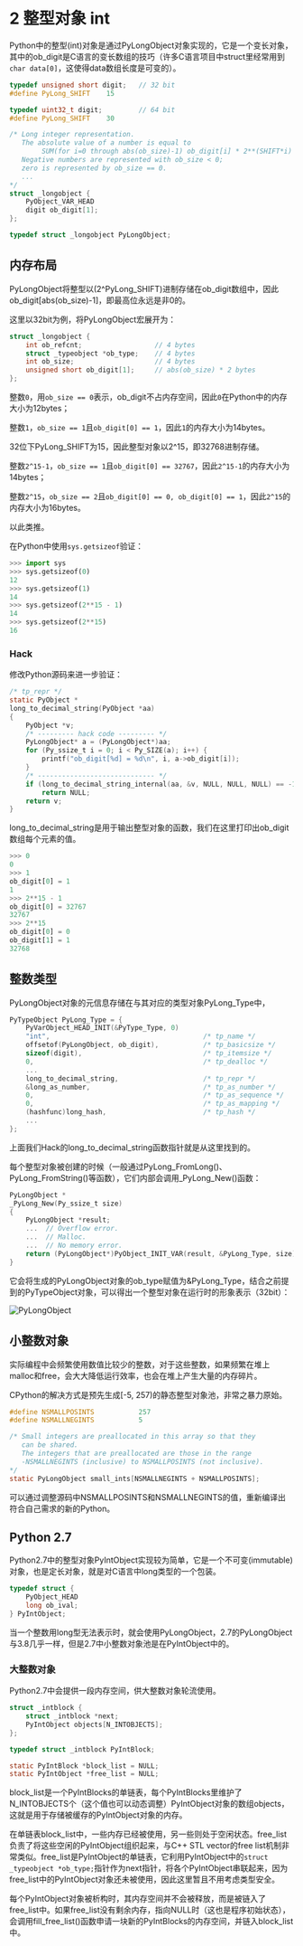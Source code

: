 # 2 整型对象 int

Python中的整型(int)对象是通过PyLongObject对象实现的，它是一个变长对象，其中的ob_digit是C语言的变长数组的技巧（许多C语言项目中struct里经常用到`char data[0]`，这使得data数组长度是可变的）。

```c
typedef unsigned short digit;	// 32 bit
#define PyLong_SHIFT    15

typedef uint32_t digit;			// 64 bit
#define PyLong_SHIFT    30

/* Long integer representation.
   The absolute value of a number is equal to
        SUM(for i=0 through abs(ob_size)-1) ob_digit[i] * 2**(SHIFT*i)
   Negative numbers are represented with ob_size < 0;
   zero is represented by ob_size == 0.
   ...
*/
struct _longobject {
    PyObject_VAR_HEAD
    digit ob_digit[1];
};

typedef struct _longobject PyLongObject;
```

## 内存布局

PyLongObject将整型以(2^PyLong_SHIFT)进制存储在ob_digit数组中，因此ob_digit[abs(ob_size)-1]，即最高位永远是非0的。

这里以32bit为例，将PyLongObject宏展开为：

```C
struct _longobject {
    int ob_refcnt;					// 4 bytes
    struct _typeobject *ob_type;	// 4 bytes
    int ob_size;					// 4 bytes
    unsigned short ob_digit[1];		// abs(ob_size) * 2 bytes
};
```

整数`0`，用`ob_size == 0`表示，ob_digit不占内存空间，因此`0`在Python中的内存大小为12bytes；

整数`1`，`ob_size == 1`且`ob_digit[0] == 1`，因此`1`的内存大小为14bytes。

32位下PyLong_SHIFT为15，因此整型对象以2^15，即32768进制存储。

整数`2^15-1`，`ob_size == 1`且`ob_digit[0] == 32767`，因此`2^15-1`的内存大小为14bytes；

整数`2^15`，`ob_size == 2`且`ob_digit[0] == 0, ob_digit[0] == 1`，因此`2^15`的内存大小为16bytes。

以此类推。

在Python中使用`sys.getsizeof`验证：

```python
>>> import sys
>>> sys.getsizeof(0)
12
>>> sys.getsizeof(1)
14
>>> sys.getsizeof(2**15 - 1)
14
>>> sys.getsizeof(2**15)
16 
```

### Hack

修改Python源码来进一步验证：

```c
/* tp_repr */
static PyObject *
long_to_decimal_string(PyObject *aa)
{
    PyObject *v;
    /* --------- hack code --------- */
	PyLongObject* a = (PyLongObject*)aa;
	for (Py_ssize_t i = 0; i < Py_SIZE(a); i++) {
		printf("ob_digit[%d] = %d\n", i, a->ob_digit[i]);
	}
    /* ----------------------------- */
    if (long_to_decimal_string_internal(aa, &v, NULL, NULL, NULL) == -1)
        return NULL;
    return v;
}
```

long_to_decimal_string是用于输出整型对象的函数，我们在这里打印出ob_digit数组每个元素的值。

```python
>>> 0
0
>>> 1
ob_digit[0] = 1
1
>>> 2**15 - 1
ob_digit[0] = 32767
32767
>>> 2**15
ob_digit[0] = 0
ob_digit[1] = 1
32768 
```

## 整数类型

PyLongObject对象的元信息存储在与其对应的类型对象PyLong_Type中，

```c
PyTypeObject PyLong_Type = {
    PyVarObject_HEAD_INIT(&PyType_Type, 0)
    "int",                                      /* tp_name */
    offsetof(PyLongObject, ob_digit),           /* tp_basicsize */
    sizeof(digit),                              /* tp_itemsize */
    0,                                          /* tp_dealloc */
    ...
    long_to_decimal_string,                     /* tp_repr */
    &long_as_number,                            /* tp_as_number */
    0,                                          /* tp_as_sequence */
    0,                                          /* tp_as_mapping */
    (hashfunc)long_hash,                        /* tp_hash */
    ...
};
```

上面我们Hack的long_to_decimal_string函数指针就是从这里找到的。

每个整型对象被创建的时候（一般通过PyLong_FromLong()、PyLong_FromString()等函数），它们内部会调用_PyLong_New()函数：

```c
PyLongObject *
_PyLong_New(Py_ssize_t size)
{
    PyLongObject *result;
    ...  // Overflow error.
    ...  // Malloc.
    ...  // No memory error.
    return (PyLongObject*)PyObject_INIT_VAR(result, &PyLong_Type, size);
}
```

它会将生成的PyLongObject对象的ob_type赋值为&PyLong_Type，结合之前提到的PyTypeObject对象，可以得出一个整型对象在运行时的形象表示（32bit）：

![PyLongObject](https://github.com/ysw1912/Python-Source-Code-Analysis/blob/master/1.%20Python%20Object/PyLongObject.jpg)

## 小整数对象

实际编程中会频繁使用数值比较少的整数，对于这些整数，如果频繁在堆上malloc和free，会大大降低运行效率，也会在堆上产生大量的内存碎片。

CPython的解决方式是预先生成[-5, 257)的静态整型对象池，非常之暴力原始。

```c
#define NSMALLPOSINTS           257
#define NSMALLNEGINTS           5

/* Small integers are preallocated in this array so that they
   can be shared.
   The integers that are preallocated are those in the range
   -NSMALLNEGINTS (inclusive) to NSMALLPOSINTS (not inclusive).
*/
static PyLongObject small_ints[NSMALLNEGINTS + NSMALLPOSINTS];
```

可以通过调整源码中NSMALLPOSINTS和NSMALLNEGINTS的值，重新编译出符合自己需求的新的Python。

## Python 2.7

Python2.7中的整型对象PyIntObject实现较为简单，它是一个不可变(immutable)对象，也是定长对象，就是对C语言中long类型的一个包装。

```c
typedef struct {
    PyObject_HEAD
    long ob_ival;
} PyIntObject;
```

当一个整数用long型无法表示时，就会使用PyLongObject，2.7的PyLongObject与3.8几乎一样，但是2.7中小整数对象池是在PyIntObject中的。

### 大整数对象

Python2.7中会提供一段内存空间，供大整数对象轮流使用。

```c
struct _intblock {
    struct _intblock *next;
    PyIntObject objects[N_INTOBJECTS];
};

typedef struct _intblock PyIntBlock;

static PyIntBlock *block_list = NULL;
static PyIntObject *free_list = NULL;
```

block_list是一个PyIntBlocks的单链表，每个PyIntBlocks里维护了N_INTOBJECTS个（这个值也可以动态调整）PyIntObject对象的数组objects，这就是用于存储被缓存的PyIntObject对象的内存。

在单链表block_list中，一些内存已经被使用，另一些则处于空闲状态。free_list负责了将这些空闲的PyIntObject组织起来，与C++ STL vector的free list机制非常类似。free_list是PyIntObject的单链表，它利用PyIntObject中的`struct _typeobject *ob_type;`指针作为next指针，将各个PyIntObject串联起来，因为free_list中的PyIntObject对象还未被使用，因此这里暂且不用考虑类型安全。

每个PyIntObject对象被析构时，其内存空间并不会被释放，而是被链入了free_list中。如果free_list没有剩余内存，指向NULL时（这也是程序初始状态），会调用fill_free_list()函数申请一块新的PyIntBlocks的内存空间，并链入block_list中。